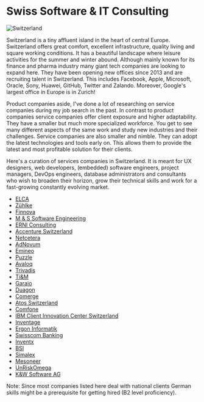 # Swiss Software & IT Consulting
<img src="https://i.ibb.co/4dXSSxb/IMG-20200801-152022.jpg" alt="Switzerland">


Switzerland is a tiny affluent island in the heart of central Europe. Switzerland offers great comfort, excellent infrastructure, quality living and square working conditions. It has a beautiful landscape where leisure activities for the summer and winter abound. Although mainly known for its finance and pharma industry many giant tech companies are looking to expand here. They have been opening new offices since 2013 and are recruiting talent in Switzerland. This includes Facebook, Apple, Microsoft, Oracle, Sony, Huawei, GitHub, Twitter and Zalando. Moreover, Google's largest office in Europe is in Zurich!

Product companies aside, I've done a lot of researching on service companies during my job search in the past. In contrast to product companies service companies offer client exposure and higher adaptability. They have a smaller but much more specialized workforce. You get to see many different aspects of the same work and study new industries and their challenges. Service companies are also smaller and nimble. They can adopt the latest technologies and tools early on. This allows them to provide the latest and most profitable solution for their clients.

Here's a curation of services companies in Switzerland. It is meant for UX designers, web developers, (embedded) software engineers, project managers, DevOps engineers, database administrators and consultants who wish to broaden their horizon, grow their technical skills and work for a fast-growing constantly evolving market.

* [ELCA](https://www.elca.ch/en)
* [Zühlke](https://www.zuehlke.com/en)
* [Finnova](https://www.finnova.com/en/home-en.html)
* [M & S Software Engineering](https://www.m-s.ch/)
* [ERNI Consulting](https://www.betterask.erni/)
* [Accenture Switzerland](https://www.accenture.com/ch-en)
* [Netcetera](https://www.netcetera.com/home.html)
* [AdNovum](https://www.adnovum.ch/)
* [Emineo](https://www.emineo.ch/)
* [Puzzle](https://www.puzzle.ch/de/home)
* [Avaloq](https://www.avaloq.com/en/home)
* [Trivadis](https://www.trivadis.com/de/)
* [Ti&M](https://www.ti8m.com/)
* [Garaio](https://www.garaio-rem.ch/)
* [Duagon](https://www.duagon.com/)
* [Comerge](https://www.comerge.net/en/)
* [Atos Switzerland](https://jobs.atos.net/go/Jobs-in-Switzerland/3687201/)
* [Comfone](https://www.comfone.com/)
* [IBM Client Innovation Center Switzerland](https://www.ibm.com/employment/ciceurope/ch-en)
* [Inventage](https://inventage.com/)
* [Ergon Informatik](https://ergon.ch/de)
* [Swisscom Banking](https://www.swisscom.ch/en/business/enterprise/offer/banking.html)
* [Inventx](https://inventx.ch/)
* [BSI](https://www.bsi-software.com/de-ch)
* [Simalex](https://www.simalex.ch/)
* [Mesoneer](https://www.mesoneer.io/de/)
* [UnRiskOmega](https://www.unriskomega.com/)
* [K&W Software AG](https://kwsoft.ch/)

Note: Since most companies listed here deal with national clients German skills might be a prerequisite for getting hired (B2 level proficiency).

